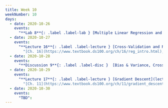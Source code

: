 ```yaml
---
title: Week 10
weekNumber: 10
days:
  - date: 2020-10-26
    events:
      "**Lab 8**{: .label .label-lab } [Multiple Linear Regression and Feature Engineering](http://data100.datahub.berkeley.edu/hub/user-redirect/git-sync?repo=https://github.com/DS-100/fa20&subPath=lab/lab08) (due Oct. 26)":
  - date: 2020-10-27
    events:
      "**Lecture 16**{: .label .label-lecture } [Cross-Validation and Regularization](lecture/lec16) (QC due Nov. 2)":
        "[Ch. 16](https://www.textbook.ds100.org/ch/16/reg_intro.html), [Ch. 15.3](https://www.textbook.ds100.org/ch/15/bias_cv.html)"
  - date: 2020-10-28
    events:
      "**Discussion 9**{: .label .label-disc }  [Bias & Variance, Cross-Validation, & Regularization](https://drive.google.com/file/d/1ZCTI0ZVs5mw9SkI5gRTH1wRs-nJsBoe4/view?usp=sharing) [(video)](https://www.youtube.com/playlist?list=PLQCcNQgUcDfpb8-qA034D4LiH8Lfs0FAB) [(solutions)](https://drive.google.com/file/d/1pVunElSuC2SlX0BsqxIjFk0bRoSGYMIa/view?usp=sharing)":
  - date: 2020-10-29
    events:
      "**Lecture 17**{: .label .label-lecture } [Gradient Descent](lecture/lec17) (QC due Nov. 2)":
        "[Ch. 11](https://www.textbook.ds100.org/ch/11/gradient_descent.html)"
  - date: 2020-10-30
    events:
      "TBD":
---
```

